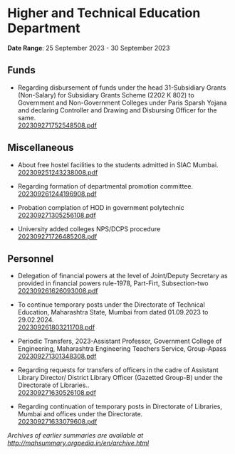 # Higher and Technical Education Department

**Date Range**: 25 September 2023 - 30 September 2023


## Funds
- Regarding disbursement of funds under the head 31-Subsidiary Grants (Non-Salary) for Subsidiary Grants Scheme (2202 K 802) to Government and Non-Government Colleges under Paris Sparsh Yojana and declaring Controller and Drawing and Disbursing Officer for the same.\
  [202309271752548508.pdf](https://gr.maharashtra.gov.in/Site/Upload/Government%20Resolutions/English/202309271752548508.pdf)

## Miscellaneous
- About free hostel facilities to the students admitted in SIAC Mumbai.\
  [202309251243238008.pdf](https://gr.maharashtra.gov.in/Site/Upload/Government%20Resolutions/English/202309251243238008.pdf)

- Regarding formation of departmental promotion committee.\
  [202309261244196908.pdf](https://gr.maharashtra.gov.in/Site/Upload/Government%20Resolutions/English/202309261244196908.pdf)

- Probation complation of HOD in government polytechnic\
  [202309271305256108.pdf](https://gr.maharashtra.gov.in/Site/Upload/Government%20Resolutions/English/202309271305256108.pdf)

- University added colleges NPS/DCPS procedure\
  [202309271726485208.pdf](https://gr.maharashtra.gov.in/Site/Upload/Government%20Resolutions/English/202309271726485208.pdf)

## Personnel
- Delegation of financial powers at the level of Joint/Deputy Secretary as provided in financial powers rule-1978, Part-Firt, Subsection-two\
  [202309261626093008.pdf](https://gr.maharashtra.gov.in/Site/Upload/Government%20Resolutions/English/202309261626093008.pdf)

- To continue temporary posts under the Directorate of Technical Education, Maharashtra State, Mumbai from dated 01.09.2023 to 29.02.2024.\
  [202309261803211708.pdf](https://gr.maharashtra.gov.in/Site/Upload/Government%20Resolutions/English/202309261803211708.pdf)

- Periodic Transfers, 2023-Assistant Professor, Government College of Engineering, Maharashtra Engineering Teachers Service, Group-Apass\
  [202309271301348308.pdf](https://gr.maharashtra.gov.in/Site/Upload/Government%20Resolutions/English/202309271301348308.pdf)

- Regarding requests for transfers of officers in the cadre of Assistant Library Director/ District Library Officer (Gazetted Group-B) under the Directorate of Libraries..\
  [202309271630526108.pdf](https://gr.maharashtra.gov.in/Site/Upload/Government%20Resolutions/English/202309271630526108.pdf)

- Regarding continuation of temporary posts in Directorate of Libraries, Mumbai and offices under the Directorate.\
  [202309271633079608.pdf](https://gr.maharashtra.gov.in/Site/Upload/Government%20Resolutions/English/202309271633079608.pdf)


*Archives of earlier summaries are available at http://mahsummary.orgpedia.in/en/archive.html*